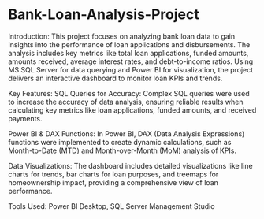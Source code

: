 # Bank-Loan-Analysis-Project

Introduction: This project focuses on analyzing bank loan data to gain insights into the performance of loan applications and disbursements. The analysis includes key metrics like total loan applications, funded amounts, amounts received, average interest rates, and debt-to-income ratios. Using MS SQL Server for data querying and Power BI for visualization, the project delivers an interactive dashboard to monitor loan KPIs and trends.

Key Features:
SQL Queries for Accuracy: Complex SQL queries were used to increase the accuracy of data analysis, ensuring reliable results when calculating key metrics like loan applications, funded amounts, and received payments.

Power BI & DAX Functions: In Power BI, DAX (Data Analysis Expressions) functions were implemented to create dynamic calculations, such as Month-to-Date (MTD) and Month-over-Month (MoM) analysis of KPIs.

Data Visualizations: The dashboard includes detailed visualizations like line charts for trends, bar charts for loan purposes, and treemaps for homeownership impact, providing a comprehensive view of loan performance.


Tools Used: Power BI Desktop, SQL Server Management Studio
